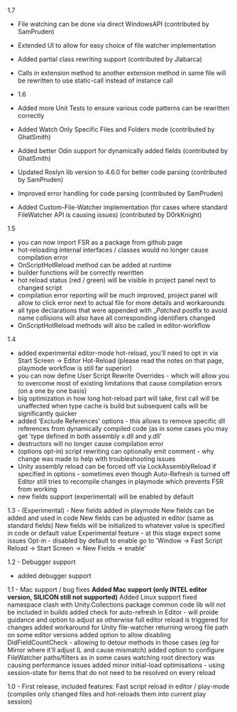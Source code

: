 1.7
- File watching can be done via direct WindowsAPI (contributed by SamPruden)
- Extended UI to allow for easy choice of file watcher implementation
- Added partial class rewriting support (contributed by Jlabarca)
- Calls in extension method to another extension method in same file will be rewritten to use static-call instead of instance call

- 1.6
- Added more Unit Tests to ensure various code patterns can be rewritten correctly
- Added Watch Only Specific Files and Folders mode (contributed by GhatSmith)
- Added better Odin support for dynamically added fields (contributed by GhatSmith)
- Updated Roslyn lib version to 4.6.0 for better code parsing (contributed by SamPruden)
- Improved error handling for code parsing (contributed by SamPruden)
- Added Custom-File-Watcher implementation (for cases where standard FileWatcher API is causing issues) (contributed by D0rkKnight)

1.5
- you can now import FSR as a package from github page
- hot-reloading internal interfaces / classes would no longer cause compilation error 
- OnScriptHotReload method can be added at runtime
- builder functions will be correctly rewritten
- hot reload status (red / green) will be visible in project panel next to changed script
- compilation error reporting will be much improved, project panel will allow to click error next to actual file for more details and workarounds
- all type declarations that were appended with __Patched_ postfix to avoid name collisions will also have all corresponding identifiers changed
- OnScriptHotReload methods will also be called in editor-workflow

1.4
- added experimental editor-mode hot-reload, you'll need to opt in via Start Screen -> Editor Hot-Reload (please read the notes on that page, playmode workflow is still far superior)
- you can now define User Script Rewrite Overrides - which will allow you to overcome most of existing limitations that cause compilation errors (on a one by one basis)
- big optimization in how long hot-reload part will take, first call will be unaffected when type cache is build but subsequent calls will be significantly quicker
- added 'Exclude References' options - this allows to remove specific dll references from dynamically compiled code (as in some cases you may get 'type defined in both assembly x.dll and y.dll'
- destructors will no longer cause compilation error
- (options opt-in) script rewriting can optionally emit comment - why change was made to help with troubleshooting issues
- Unity assembly reload can be forced off via LockAssemblyReload if specified in options - sometimes even though Auto-Refresh is turned off Editor still tries to recompile changes in playmode which prevents FSR from working 
- new fields support (experimental) will be enabled by default

1.3 - (Experimental) - New fields added in playmode
New fields can be added and used in code
New fields can be adjusted in editor (same as standard fields)
New fields will be initialized to whatever value is specified in code or default value
Experimental feature - at this stage expect some issues
Opt-in - disabled by default to enable go to 'Window -> Fast Script Reload -> Start Screen -> New Fields -> enable'

1.2 - Debugger support
- added debugger support

1.1 - Mac support / bug fixes
**Added Mac support (only INTEL editor version, SILICON still not supported)**
Added Linux support
fixed namespace clash with Unity.Collections package
common code lib will not be included in builds
added check for auto-refresh in Editor - will proide guidance and option to adjust as otherwise full editor reload is triggered for changes
added workaround for Unity file-watcher returning wrong file path on some editor versions
added option to allow disabling DidFieldCountCheck - allowing to detour methods in those cases (eg for Mirror where it'll adjust IL and cause mismatch)
added option to configure FileWatcher paths/filters as in some cases watching root directory was causing performance issues
added minor initial-load optimisations - using session-state for items that do not need to be resolved on every reload

1.0 - First release, included features:
Fast script reload in editor / play-mode (compiles only changed files and hot-reloads them into current play session)